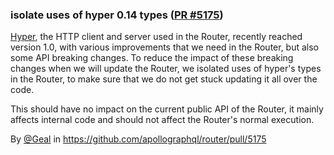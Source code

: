 ### isolate uses of hyper 0.14 types ([PR #5175](https://github.com/apollographql/router/pull/5175))

[Hyper](https://hyper.rs/), the HTTP client and server used in the Router, recently reached version 1.0, with various improvements that we need in the Router, but also some API breaking changes.
To reduce the impact of these breaking changes when we will update the Router, we isolated uses of hyper's types in the Router, to make sure that we do not get stuck updating it all over the code.

This should have no impact on the current public API of the Router, it mainly affects internal code and should not affect the Router's normal execution.

By [@Geal](https://github.com/Geal) in https://github.com/apollographql/router/pull/5175